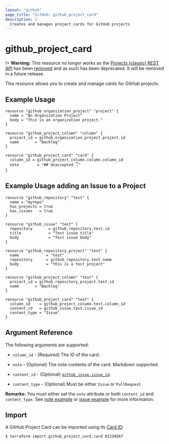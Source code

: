 ```yaml
---
layout: "github"
page_title: "GitHub: github_project_card"
description: |-
  Creates and manages project cards for GitHub projects
---
```


# github_project_card

!> **Warning:** This resource no longer works as the [Projects (classic) REST API](https://docs.github.com/en/rest/projects/projects?apiVersion=2022-11-28) has been [removed](https://github.blog/changelog/2024-05-23-sunset-notice-projects-classic/) and as such has been deprecated. It will be removed in a future release.

This resource allows you to create and manage cards for GitHub projects.

## Example Usage

```hcl
resource "github_organization_project" "project" {
  name = "An Organization Project"
  body = "This is an organization project."
}

resource "github_project_column" "column" {
  project_id = github_organization_project.project.id
  name       = "Backlog"
}

resource "github_project_card" "card" {
  column_id = github_project_column.column.column_id
  note        = "## Unaccepted 👇"
}
```
## Example Usage adding an Issue to a Project

```hcl
resource "github_repository" "test" {
  name = "myrepo"
  has_projects = true
  has_issues   = true
}

resource "github_issue" "test" {
  repository       = github_repository.test.id
  title            = "Test issue title"
  body             = "Test issue body"
}

resource "github_repository_project" "test" {
  name            = "test"
  repository      = github_repository.test.name
  body            = "this is a test project"
}

resource "github_project_column" "test" {
  project_id = github_repository_project.test.id
  name       = "Backlog"
}

resource "github_project_card" "test" {
  column_id    = github_project_column.test.column_id
  content_id   = github_issue.test.issue_id
  content_type = "Issue"
}
```

## Argument Reference

The following arguments are supported:

* `column_id` - (Required) The ID of the card.

* `note` - (Optional) The note contents of the card. Markdown supported.

* `content_id` - (Optional) [`github_issue.issue_id`](issue.html#argument-reference).

* `content_type` - (Optional) Must be either `Issue` or `PullRequest`

**Remarks:** You must either set the `note` attribute or both `content_id` and `content_type`.
See [note example](#example-usage) or [issue example](#example-usage-adding-an-issue-to-a-project) for more information.

## Import

A GitHub Project Card can be imported using its [Card ID](https://developer.github.com/v3/projects/cards/#get-a-project-card):

```
$ terraform import github_project_card.card 01234567
```
